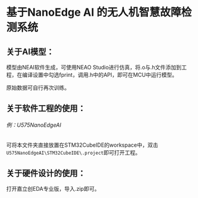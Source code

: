 # 基于NanoEdge AI 的无人机智慧故障检测系统

## 关于AI模型：

模型由NEAI软件生成，可使用NEAO Studio进行仿真，将.o与.h文件添加到工程，在编译设置中勾选fprint，调用.h中的API，即可在MCU中运行模型。

原始数据可自行再次训练。

## 关于软件工程的使用：

###### 例：U575NanoEdgeAI

可将本文件夹直接放置在STM32CubeIDE的workspace中，双击`U575NanoEdgeAI\STM32CubeIDE\.project`即可打开工程。

## 关于硬件设计的使用：

打开嘉立创EDA专业版，导入.zip即可。
